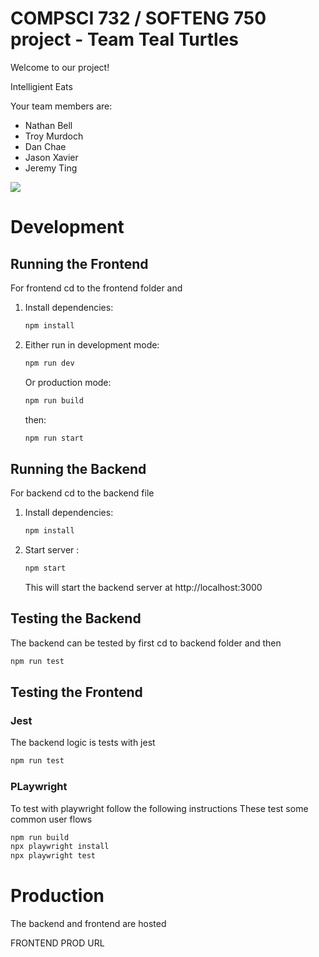 # COMPSCI 732 / SOFTENG 750 project - Team Teal Turtles

Welcome to our project!

Intelligient Eats

Your team members are:

- Nathan Bell
- Troy Murdoch
- Dan Chae
- Jason Xavier
- Jeremy Ting

![](./group-image/Teal%20Turtles.webp)

# Development

## Running the Frontend

For frontend cd to the frontend folder and

1. Install dependencies:

   ```bash
   npm install
   ```

2. Either run in development mode:

   ```bash
   npm run dev
   ```

   Or production mode:

   ```bash
   npm run build
   ```

   then:

   ```bash
   npm run start
   ```

## Running the Backend

For backend cd to the backend file

1. Install dependencies:

   ```bash
   npm install
   ```

2. Start server :

   ```bash
   npm start
   ```

   This will start the backend server at http://localhost:3000

## Testing the Backend

The backend can be tested by first cd to backend folder and then

```bash
npm run test
```

## Testing the Frontend

### Jest

The backend logic is tests with jest

```bash
npm run test
```

### PLaywright

To test with playwright follow the following instructions
These test some common user flows

```bash
npm run build
npx playwright install
npx playwright test
```

# Production

The backend and frontend are hosted

FRONTEND PROD URL
